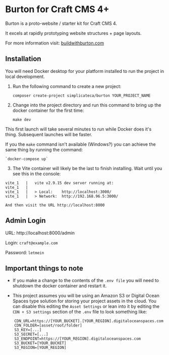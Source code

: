 # Burton for Craft CMS 4+

Burton is a proto-website / starter kit for Craft CMS 4.

It excels at rapidly prototyping website structures + page layouts.

For more information visit: [buildwithburton.com](https://buildwithburton.com)


## Installation

You will need Docker desktop for your platform installed to run the project in local development.

1. Run the following command to create a new project:

	`composer create-project simplicateca/burton YOUR_PROJECT_NAME`

2. Change into the project directory and run this command to bring up the docker container for the first time:

	`make dev`

This first launch will take several minutes to run while Docker does it's thing. Subsequent launches will be faster.

If you the `make` command isn't available (Windows?) you can achieve the same thing by running the command:

    `docker-compose up`


3. The Vite container will likely be the last to finish installing. Wait until you see this in the console:

```
vite_1   |   vite v2.9.15 dev server running at:
vite_1   |
vite_1   |   > Local:    http://localhost:3000/
vite_1   |   > Network:  http://192.168.96.5:3000/

```

	And then visit the URL http://localhost:8000


## Admin Login

URL:  http://localhost:8000/admin

Login: `craft@example.com`

Password: `letmein`


## Important things to note

 - If you make a change to the contents of the `.env file` you will need to shutdown the docker container and restart it.

 - This project assumes you will be using an Amazon S3 or Digital Ocean Spaces type solution for storing your project assets in the cloud. You can disable this editing the `Asset Settings` or lean into it by editing the `CDN + S3 settings` section of the `.env` file to look something like:

```
    CDN_URL=https://[YOUR_BUCKET].[YOUR_REGION].digitaloceanspaces.com
    CDN_FOLDER=[asset/root/folder]
    S3_KEY=[...]
    S3_SECRET=[...]
    S3_ENDPOINT=https://[YOUR_REGION].digitaloceanspaces.com
    S3_BUCKET=[YOUR_BUCKET]
    S3_REGION=[YOUR_REGION]
```